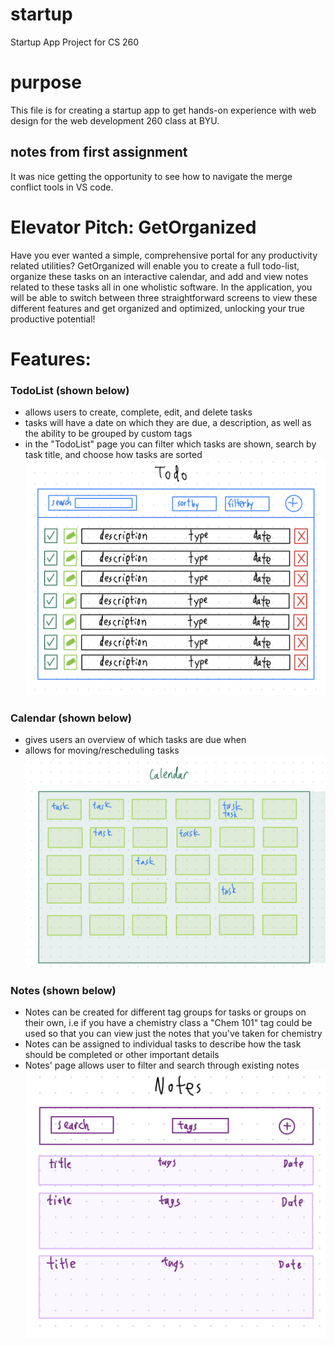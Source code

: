 # startup
Startup App Project for CS 260

# purpose
This file is for creating a startup app to get hands-on experience with web design for 
the web development 260 class at BYU.

## notes from first assignment
It was nice getting the opportunity to see how to navigate the merge conflict tools in VS code.

# Elevator Pitch: GetOrganized
Have you ever wanted a simple, comprehensive portal for any productivity related utilities? GetOrganized
will enable you to create a full todo-list, organize these tasks on an interactive calendar, and add and 
view notes related to these tasks all in one wholistic software. In the application, you will be able to 
switch between three straightforward screens to view these different features and get organized and 
optimized, unlocking your true productive potential!

# Features:
### TodoList (shown below)
- allows users to create, complete, edit, and delete tasks
- tasks will have a date on which they are due, a description, as well as the ability to be grouped by custom tags
- in the "TodoList" page you can filter which tasks are shown, search by task title, and choose how tasks are sorted
![todolist sketch](https://github.com/TheGreengo/startup/blob/main/tasks_sketch.jpg?raw=true)

### Calendar (shown below)
- gives users an overview of which tasks are due when
- allows for moving/rescheduling tasks
![calendar sketch](https://github.com/TheGreengo/startup/blob/main/calendar_sketch.jpg?raw=true)

### Notes (shown below)
- Notes can be created for different tag groups for tasks or groups on their own, i.e if you have a chemistry class a "Chem 101" tag could be used so that you can view just the notes that you've taken for chemistry
- Notes can be assigned to individual tasks to describe how the task should be completed or other important details
- Notes' page allows user to filter and search through existing notes
![notes sketch](https://github.com/TheGreengo/startup/blob/main/note_sketch.jpg?raw=true)
